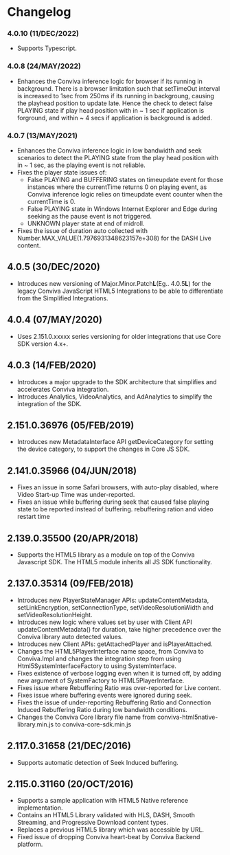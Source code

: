 
# Changelog

### 4.0.10 (11/DEC/2022)
* Supports Typescript. 

### 4.0.8 (24/MAY/2022)
* Enhances the Conviva inference logic for browser if its running in background.
There is a browser limitation such that setTimeOut interval is increased to 1sec from 250ms if its running in backgroung, causing the playhead position to update late.
Hence the check to detect false PLAYING state if play head position with in ~ 1 sec if application is forground, and within ~ 4 secs if application is background is added.
 

### 4.0.7 (13/MAY/2021)
* Enhances the Conviva inference logic in low bandwidth and seek scenarios to detect the PLAYING state from the play head position with in ~ 1 sec, as the playing event is not reliable.
* Fixes the player state issues of:
  * False PLAYING and BUFFERING states on timeupdate event for those instances where the currentTime returns 0 on playing event, as Conviva inference logic relies on timeupdate event counter when the currentTime is 0.
  * False PLAYING state in Windows Internet Explorer and Edge during seeking as the pause event is not triggered.
  * UNKNOWN player state at end of midroll.
* Fixes the issue of duration auto collected with Number.MAX_VALUE(1.7976931348623157e+308) for the DASH Live content.

## 4.0.5 (30/DEC/2020)
* Introduces new versioning of Major.Minor.Patch<b>L</b>(Eg.. 4.0.5<b>L</b>) for the legacy Conviva JavaScript HTML5 Integrations to be able to differentiate from the Simplified Integrations.

## 4.0.4 (07/MAY/2020)
* Uses 2.151.0.xxxxx series versioning for older integrations that use Core SDK version 4.x+.

## 4.0.3 (14/FEB/2020)
* Introduces a major upgrade to the SDK architecture that simplifies and accelerates Conviva integration.
* Introduces Analytics, VideoAnalytics, and AdAnalytics to simplify the integration of the SDK.

## 2.151.0.36976 (05/FEB/2019)
* Introduces new MetadataInterface API getDeviceCategory for setting the device category, to support the changes in Core JS SDK.

## 2.141.0.35966 (04/JUN/2018)
* Fixes an issue in some Safari browsers, with auto-play disabled, where Video Start-up Time was under-reported.
* Fixes an issue while buffering during seek that caused false playing state to be reported instead of buffering. rebuffering ration and video restart time

## 2.139.0.35500 (20/APR/2018)
* Supports the HTML5 library as a module on top of the Conviva Javascript SDK. The HTML5 module inherits all JS SDK functionality.

## 2.137.0.35314 (09/FEB/2018)
* Introduces new PlayerStateManager APIs: updateContentMetadata, setLinkEncryption, setConnectionType, setVideoResolutionWidth and setVideoResolutionHeight.
* Introduces new logic where values set by user with Client API updateContentMetadata() for duration, take higher precedence over the Conviva library auto detected values.
* Introduces new Client APIs: getAttachedPlayer and isPlayerAttached.
* Changes the HTML5PlayerInterface name space, from Conviva to Conviva.Impl and changes the integration step from using Html5SystemInterfaceFactory to using SystemInterface.
* Fixes existence of verbose logging even when it is turned off, by adding new argument of SystemFactory to HTML5PlayerInterface.
* Fixes issue where Rebuffering Ratio was over-reported for Live content.
* Fixes issue where buffering events were ignored during seek.
* Fixes the issue of under-reporting Rebuffering Ratio and Connection Induced Rebuffering Ratio during low bandwidth conditions.
* Changes the Conviva Core library file name from conviva-html5native-library.min.js to conviva-core-sdk.min.js

## 2.117.0.31658 (21/DEC/2016)
* Supports automatic detection of Seek Induced buffering.

## 2.115.0.31160 (20/OCT/2016)
* Supports a sample application with HTML5 Native reference implementation.
* Contains an HTML5 Library validated with HLS, DASH, Smooth Streaming, and Progressive Download content types.
* Replaces a previous HTML5 library which was accessible by URL.
* Fixed issue of dropping Conviva heart-beat by Conviva Backend platform.
